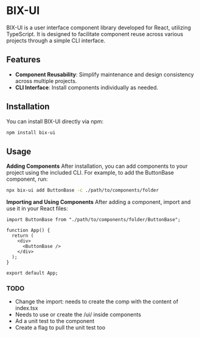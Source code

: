 # BIX-UI

BIX-UI is a user interface component library developed for React, utilizing TypeScript. It is designed to facilitate component reuse across various projects through a simple CLI interface.

## Features

- **Component Reusability**: Simplify maintenance and design consistency across multiple projects.
- **CLI Interface**: Install components individually as needed.

## Installation

You can install BIX-UI directly via npm:

```bash
npm install bix-ui
```

## Usage

**Adding Components**
After installation, you can add components to your project using the included CLI. For example, to add the ButtonBase component, run:

```bash
npx bix-ui add ButtonBase -c ./path/to/components/folder
```

**Importing and Using Components**
After adding a component, import and use it in your React files:

```tsx
import ButtonBase from "./path/to/components/folder/ButtonBase";

function App() {
  return (
    <div>
      <ButtonBase />
    </div>
  );
}

export default App;
```

### TODO

- Change the import: needs to create the comp with the content of index.tsx
- Needs to use or create the /ui/ inside components
- Ad a unit test to the component
- Create a flag to pull the unit test too
